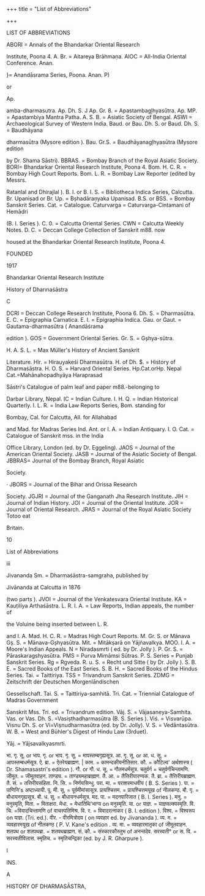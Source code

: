+++
title = "List of Abbreviations"

+++

LIST OF ABBREVIATIONS 

ABORI = Annals of the Bhandarkar Oriental Research 

Institute, Poona 4. A. Br. = Aitareya Brāhmaṇa. AIOC = All-India Oriental Conference. Anan. 

}= Anandāsrama Series, Poona. Anan. P) 

or 

Ap. 

amba-dharmasutra. Ap. Dh. S. J Ap. Gr. 8. = Apastambagļhyasūtra. Ap. MP. = Apastambiya Mantra Patha. A. S. B. = Asiatic Society of Bengal. ASWI = Archaeological Survey of Western India. Baud. or Bau. Dh. S. or Baud. Dh. S. = Baudhāyana 

dharmasūtra (Mysore edition ). Bau. Gr.S. = Baudhāyanagļhyasūtra (Mysore edition 

by Dr. Shama Sāstri). BBRAS. = Bombay Branch of the Royal Asiatic Society. BORI= Bhandarkar Oriental Research Institute, Poona 4. Bom. H. C. R. = Bombay High Court Reports. Bom. L. R. = Bombay Law Reporter (edited by Messrs. 

Ratanlal and Dhirajlal ). B. I. or B. I. S. = Bibliotheca Indica Series, Calcutta. Br. Upaniṣad or Br. Up. = Bșhadāraṇyaka Upanisad. B.S. or BSS. = Bombay Sanskrit Series. Cat. = Catalogue. Caturvarga = Caturvarga-Cintamani of Hemādri 

(B. I. Series ). C. 0. = Calcutta Oriental Series. CWN = Calcutta Weekly Notes. D. C. = Deccan College Collection of Sanskrit m88. now 

housed at the Bhandarkar Oriental Research Institute, Poona 4. 

FOUNDED 

1917 

Bhandarkar Oriental Research Institute 

History of Dharınaśāstra 

C 

DCRI = Deccan College Research Institute, Poona 6. Dh. S. = Dharmasūtra. E. C. = Epigraphia Carnatica. E. I. = Epigraphia Indica. Gau. or Gaut. = Gautama-dharmasūtra ( Anandāśrama 

edition ). GOS = Government Oriental Series. Gr. S. = Gșhya-sūtra. 

H. A. S. L. = Max Müller's History of Ancient Sanskrit 

Literature. Hir. = Hiraụyakeśi Dharmasūtra. H. of Dh. $. = History of Dharmaśāstra. H. O. S. = Harvard Oriental Series. Hp.Cat.orHp. Nepal Cat.=Mahānahopadhyāya Haraprasad 

Sāstri's Catalogue of palm leaf and paper m88.-belonging to 

Darbar Library, Nepal. IC = Indian Culture. I. H. Q. = Indian Historical Quarterly. I. L. R. = India Law Reports Series, Bom. standing for 

Bombay, Cal. for Calcutta, All. for Allahabad 

and Mad. for Madras Series Ind. Ant. or I. A. = Indian Antiquary. I. O. Cat. = Catalogue of Sanskrit mss. in the India 

Office Library, London (ed. by Dr. Eggeling). JAOS = Journal of the American Oriental Society. JASB = Journal of the Asiatic Society of Bengal. JBBRAS= Journal of the Bombay Branch, Royal Asiatic 

Society. 

· JBORS = Journal of the Bihar and Orissa Research 

Society. JGJRI = Journal of the Ganganath Jha Research Institute. JIH = Journal of Indian History. JOI = Journal of the Oriental Institute. JOR = Journal of Oriental Research. JRAS = Journal of the Royal Asiatic Society Totoo eat 

Britain. 

10 

List of Abbreviations 

iii 





Jivananda Sm. = Dharmaśāstra-samgraha, published by 

Jivānanda at Calcutta in 1876 

(two parts ). JVOI = Journal of the Venkatesvara Oriental Institute. KA = Kauṭiliya Arthaśāstra. L. R. I. A. = Law Reports, Indian appeals, the number of 

the Voluine being inserted between L. R. 

and I. A. Mad. H. C. R. = Madras High Court Reports. M. Gr. S. or Mānava Gș. S. = Mānava-Gșhyasūtra. Mit. = Mitākṣarā on Yājñavalkya. MOO. I. A. = Moore's Indian Appeals. N = Niradasmrti ( ed. by Dr. Jolly ). P. Gr. S. = Pāraskaragshyasūtra. PMS = Purva Mimāmsi Sūtras. P. S. Series = Punjab Sanskrit Series. Rg = Rgveda. R. u. S. = Recht und Sitte ( by Dr. Jolly ). S. B. E. = Sacred Books of the East Series. S. B. H. = Sacred Books of the Hindus Series. Tai. = Taittiriya. TSS = Trivandrum Sanskrit Series. ZDMG = Zeitschrift der Deutschen Morgenlāndischen 

Gessellschaft. Tai. S. = Taittiriya-samhitā. Tri. Cat. = Triennial Catalogue of Madras Government 

Sanskrit Mss. Tri. ed. = Trivandrum edition. Vāj. S. = Vājasaneya-Samhita. Vas. or Vas. Dh. S. =Vasiṣthadharmasūtra (B. S. Series ). Viś. = Visvarūpa. Visnu Dh. S. or Vi=Viṣnudharmasūtra (ed. by Dr. Jolly). V. S. = Vedāntasūtra. W. B. = West and Bühler's Digest of Hindu Law (3rduet). 

Yāj. = Yājsavalkyasmrti. 



भा. गृ. सू. or भाप. गृ. or भाप. गृ. सू. = मापस्तम्बगृह्यसूत्र. आ. गृ. सू. or आ. ध. सू. = आपस्तम्बधर्मसूत्र. ऐ. ब्रा. = ऐतरेयब्राह्मण. | काम. = कामन्दकीयनीतिसार. कौ. = कौटिल्य' अर्थशास्त्र ( Dr. Shamasastri's edition ). गौ. or गौ. ध. सू. = गौतमधर्मसूत्र. चतुर्वर्ग = चतुर्वर्गचिन्तामणि. जीमूत. = जीमूतवाहन. ताण्ड्य. = ताण्ड्यमहाब्राह्मण. तै. आ. = तैत्तिरीयारण्यक. तै. ब्रा. = तैत्तिरीयब्राह्मण. तै. सं. = तत्तिरीयसंहिता. नि. सि. = निर्णयसिन्धु. परा. मा. = पराशरमाधवीय ( B. S. Series ). पा. = पाणिनि's अष्टाध्यायी. पू. मी. सू. = पूर्वमीमांसासूत्र. प्रायश्चित्तम. = प्रायश्चित्तमयूख of नीलकण्ठ. बौ. गृ. = बौधायनगृह्यसूत्र. बौ. ध. सू. = बौधायनधर्मसूत्र. मद. पा. = मदनपारिजात ( B. I. Series ). मनु. = मनुस्मृति, मिता. = मिताक्षरा. मेधा. = मेधातिथि'भाग्य on मनुस्मृति. या. or याज्ञ. = याज्ञवल्क्यस्मृति. वि. चि. =विवादचिन्तामणि of वाचस्पतिमिश्र. वि. र. = विवादरत्नाकर ( B. I. edition ). विश्व. = विश्वरूप on याज्ञ. (Tri. ed.). वीर. - वीरमित्रोदय ( on व्यवहार ed. by Jivananda ). व्य. म. = व्यवहारमयूख of नीलकण्ठ ( P. V. Kane's edition . व्य. मा. = व्यवहारमातृका of जीमूतवाहन. शतपथ or शतपथब्रा. = शतपथब्राह्मण. सं. कौ. = संस्कारकौस्तुभ of अनन्तदेव. सरस्वती° or स. वि. = सरस्वतीविलास. स्मृतिच. = स्मृतिचन्द्रिका (ed. by J. R. Gharpure ). 

I 

INS. 

A 

HISTORY OF DHARMASĀSTRA, 